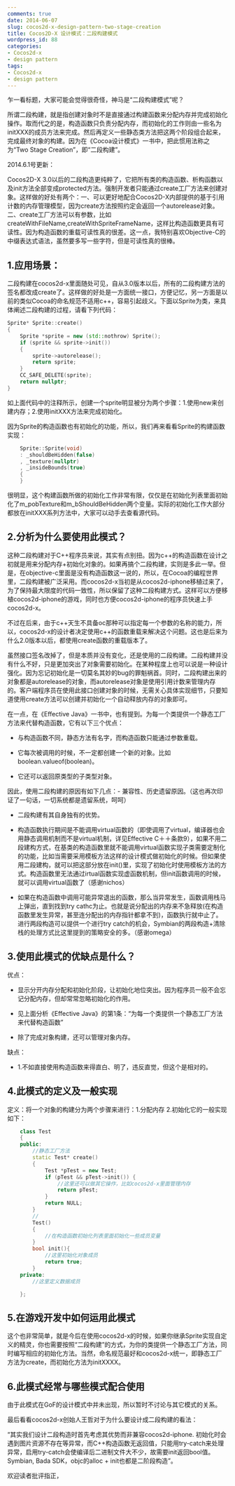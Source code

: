 ```yaml
---
comments: true
date: 2014-06-07
slug: cocos2d-x-design-pattern-two-stage-creation
title: Cocos2D-X 设计模式：二段构建模式
wordpress_id: 88
categories:
- Cocos2d-x
- design pattern
tags:
- Cocos2d-x
- design pattern
---
```


 
<!-- toc -->
乍一看标题，大家可能会觉得很奇怪，神马是“二段构建模式”呢？

所谓二段构建，就是指创建对象时不是直接通过构建函数来分配内存并完成初始化操作。取而代之的是，构造函数只负责分配内存，而初始化的工作则由一些名为initXXX的成员方法来完成。然后再定义一些静态类方法把这两个阶段组合起来，完成最终对象的构建。因为在《Cocoa设计模式》一书中，把此惯用法称之为“Two Stage Creation”，即“二段构建”。

2014.6.1号更新：

Cocos2D-X 3.0以后的二段构造更纯粹了，它把所有类的构造函数、析构函数以及init方法全部变成protected方法。强制开发者只能通过create工厂方法来创建对象。这样做的好处有两个：一、可以更好地配合Cocos2D-X内部提供的基于引用计数的内存管理模型，因为create方法按照约定会返回一个autorelease对象。二、create工厂方法可以有参数，比如createWithFileName,createWithSpriteFrameName，这样比构造函数更具有可读性。因为构造函数的重载可读性真的很差。这一点，我特别喜欢Objective-C的中缀表达式语法，虽然要多写一些字符，但是可读性真的很棒。

<!-- more -->

## 1.应用场景：

二段构建在cocos2d-x里面随处可见，自从3.0版本以后，所有的二段构建方法的签名都改成create了。这样做的好处是一方面统一接口，方便记忆，另一方面是以前的类似Cocoa的命名规范不适用c++，容易引起歧义。下面以Sprite为类，来具体阐述二段构建的过程，请看下列代码：

```cpp
Sprite* Sprite::create()
{
    Sprite *sprite = new (std::nothrow) Sprite();
    if (sprite && sprite->init())
    {
        sprite->autorelease();
        return sprite;
    }
    CC_SAFE_DELETE(sprite);
    return nullptr;
}
```

如上面代码中的注释所示，创建一个sprite明显被分为两个步骤：1.使用new来创建内存；2.使用initXXX方法来完成初始化。

因为Sprite的构造函数也有初始化的功能，所以，我们再来看看Sprite的构建函数实现：

```cpp
    Sprite::Sprite(void)
    : _shouldBeHidden(false)
    , _texture(nullptr)
    , _insideBounds(true)
    {
    }
```

很明显，这个构建函数所做的初始化工作非常有限，仅仅是在初始化列表里面初始化了m_pobTexture和m_bShouldBeHidden两个变量。实际的初始化工作大部分都放在initXXX系列方法中，大家可以动手去查看源代码。

## 2.分析为什么要使用此模式？

这种二段构建对于C++程序员来说，其实有点别扭。因为c++的构造函数在设计之初就是用来分配内存+初始化对象的。如果再搞个二段构建，实则是多此一举。但是，在objective-c里面是没有构造函数这一说的，所以，在Cocoa的编程世界里，二段构建被广泛采用。而cocos2d-x当初是从cocos2d-iphone移植过来了，为了保持最大限度的代码一致性，所以保留了这种二段构建方式。这样可以方便移植cocos2d-iphone的游戏，同时也方便cocos2d-iphone的程序员快速上手cocos2d-x。

不过在后来，由于c++天生不具备oc那种可以指定每一个参数的名称的能力，所以，cocos2d-x的设计者决定使用c++的函数重载来解决这个问题。这也是后来为什么2.0版本以后，都使用create函数的重载版本了。

虽然接口签名改掉了，但是本质并没有变化，还是使用的二段构建。二段构建并没有什么不好，只是更加突出了对象需要初始化。在某种程度上也可以说是一种设计强化。因为忘记初始化是一切莫名其妙的bug的罪魁祸首。同时，二段构建出来的对象都是autorelease的对象，而autorelease对象是使用引用计数来管理内存的。客户端程序员在使用此接口创建对象的时候，无需关心具体实现细节，只要知道使用create方法可以创建并初始化一个自动释放内存的对象即可。

在一点，在《Effective Java》一书中，也有提到。为每一个类提供一个静态工厂方法来代替构造函数，它有以下三个优点：

  * 与构造函数不同，静态方法有名字，而构造函数只能通过参数重载。

  * 它每次被调用的时候，不一定都创建一个新的对象。比如boolean.valueof(boolean)。

  * 它还可以返回原类型的子类型对象。

因此，使用二段构建的原因有如下几点：- 兼容性、历史遗留原因。（这也再次印证了一句话，一切系统都是遗留系统，呵呵）

  * 二段构建有其自身独有的优势。

  * 构造函数执行期间是不能调用virtual函数的（即使调用了virtual，编译器也会用静态调用机制而不是virtual机制，详见Effective C＋＋条款9），如果不用二段建构方式，在基类的构造函数里就不能调用virtual函数实现子类需要定制化的功能，比如当需要采用模板方法这样的设计模式做初始化的时候。但如果使用二段建构，就可以把这部分放在init()里，实现了初始化时使用模板方法的方式。构造函数里无法通过irtual函数实现虚函数机制，但init函数调用的时候，就可以调用virtual函数了（感谢nichos）

  * 如果在构造函数中调用可能异常退出的函数，那么当异常发生，函数调用栈马上弹出，直到找到try cathc为止。也就是说分配出的内存来不急释放(在构造函数里发生异常，甚至连分配出的内存指针都拿不到)，函数执行就中止了。进行两段构造可以提供一个进行try catch的机会，Symbian的两段构造+清除栈的处理方式比这里提到的策略安全的多。（感谢omega）

## 3.使用此模式的优缺点是什么？

优点：

  * 显示分开内存分配和初始化阶段，让初始化地位突出。因为程序员一般不会忘记分配内存，但却常常忽略初始化的作用。

  * 见上面分析《Effective Java》的第1条：“为每一个类提供一个静态工厂方法来代替构造函数”

  * 除了完成对象构建，还可以管理对象内存。

缺点：

  * 1.不如直接使用构造函数来得直白、明了，违反直觉，但这个是相对的。

## 4.此模式的定义及一般实现

定义：将一个对象的构建分为两个步骤来进行：1.分配内存 2.初始化它的一般实现如下：

```cpp
    class Test
    {
    public:
        //静态工厂方法
        static Test* create()
        {
            Test *pTest = new Test;
            if (pTest && pTest->init()) {
                //这里还可以做其它操作，比如cocos2d-x里面管理内存
                return pTest;
            }
            return NULL;
        }
        //
        Test()
        {
            //在构造函数初始化列表里面初始化一些成员变量
        }
        bool init(){
            //这里初始化对象成员
            return true;
        }
    private:
        //这里定义数据成员

    };
```    

## 5.在游戏开发中如何运用此模式

这个也非常简单，就是今后在使用cocos2d-x的时候，如果你继承Sprite实现自定义的精灵，你也需要按照“二段构建”的方式，为你的类提供一个静态工厂方法，同时编写相应的初始化方法。当然，命名规范最好和cocos2d-x统一，即静态工厂方法为create，而初始化方法为initXXXX。

## 6.此模式经常与哪些模式配合使用

由于此模式在GoF的设计模式中并未出现，所以暂时不讨论与其它模式的关系。

最后看看cocos2d-x创始人王哲对于为什么要设计成二段构建的看法：

“其实我们设计二段构造时首先考虑其优势而非兼容cocos2d-iphone. 初始化时会遇到图片资源不存在等异常，而C++构造函数无返回值，只能用try-catch来处理异常，启用try-catch会使编译后二进制文件大不少，故需要init返回bool值。Symbian, Bada SDK，objc的alloc + init也都是二阶段构造”。

欢迎读者批评指正，

